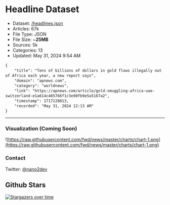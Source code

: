 # Headline Dataset

- Dataset: [/headlines.json](https://raw.githubusercontent.com/fwd/news/master/headlines.json) 
- Articles: 67k
- File Type: JSON
- File Size: ~**25MB**
- Sources: 5k
- Categories: 13
- Updated: May 31, 2024 9:54 AM

```
{
    "title": "Tens of billions of dollars in gold flows illegally out of Africa each year, a new report says",
    "domain": "apnews.com",
    "category": "worldnews",
    "link": "https://apnews.com/article/gold-smuggling-africa-uae-switzerland-e1a614c465766f1c3e90fb9e5a5167a2",
    "timestamp": 1717128813,
    "recorded": "May 31, 2024 12:13 AM"
}
```

---

### Visualization (Coming Soon)

![https://raw.githubusercontent.com/fwd/news/master/charts/chart-1.png](https://raw.githubusercontent.com/fwd/news/master/charts/chart-1.png)

### Contact 

Twitter: [@nano2dev](https://twitter.com/nano2dev)

## Github Stars

[![Stargazers over time](https://starchart.cc/fwd/news.svg)](https://starchart.cc/fwd/news)
